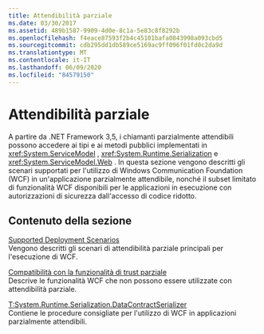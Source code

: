```yaml
---
title: Attendibilità parziale
ms.date: 03/30/2017
ms.assetid: 489b1587-9909-4d0e-8c1a-5e83c8f8292b
ms.openlocfilehash: f4eace87593f2b4c45101bafa0843998a093cbd5
ms.sourcegitcommit: cdb295dd1db589ce5169ac9ff096f01fd0c2da9d
ms.translationtype: MT
ms.contentlocale: it-IT
ms.lasthandoff: 06/09/2020
ms.locfileid: "84579150"
---
```

# <a name="partial-trust"></a>Attendibilità parziale

A partire da .NET Framework 3,5, i chiamanti parzialmente attendibili possono accedere ai tipi e ai metodi pubblici implementati in <xref:System.ServiceModel> , <xref:System.Runtime.Serialization> e <xref:System.ServiceModel.Web> . In questa sezione vengono descritti gli scenari supportati per l'utilizzo di Windows Communication Foundation (WCF) in un'applicazione parzialmente attendibile, nonché il subset limitato di funzionalità WCF disponibili per le applicazioni in esecuzione con autorizzazioni di sicurezza dall'accesso di codice ridotto.  
  
## <a name="in-this-section"></a>Contenuto della sezione  
 [Supported Deployment Scenarios](supported-deployment-scenarios.md)  
 Vengono descritti gli scenari di attendibilità parziale principali per l'esecuzione di WCF.  
  
 [Compatibilità con la funzionalità di trust parziale](partial-trust-feature-compatibility.md)  
 Descrive le funzionalità WCF che non possono essere utilizzate con attendibilità parziale.  
  
 [T:System.Runtime.Serialization.DataContractSerializer](partial-trust-best-practices.md)  
 Contiene le procedure consigliate per l'utilizzo di WCF in applicazioni parzialmente attendibili.
